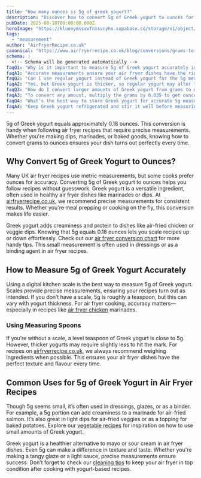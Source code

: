 ```yaml
---
title: "How many ounces is 5g of greek yogurt?"
description: "Discover how to convert 5g of Greek yogurt to ounces for perfect air fryer recipes. Get precise measurements and cooking tips here."
pubDate: 2025-08-10T00:00:00.000Z
heroImage: "https://klueoymssxwfnxsvcyhv.supabase.co/storage/v1/object/public/Shmucket/how-many-ounces-is-5g-of-greek-yogurt.webp"
tags:
  - "measurement"
author: "AirFryerRecipe.co.uk"
canonical: "https://www.airfryerrecipe.co.uk/blog/conversions/grams-to-ounces/how-many-ounces-is-5g-of-greek-yogurt"
schema: |
  <!-- Schema will be generated automatically -->
faqQ1: "Why is it important to measure 5g of Greek yogurt accurately in air fryer recipes?"
faqA1: "Accurate measurements ensure your air fryer dishes have the right texture and flavour. Even small amounts like 5g can affect marinades, dressings, or binders. Precise measurements prevent dishes from becoming too dry or too wet."
faqQ2: "Can I use regular yogurt instead of Greek yogurt for the 5g measurement?"
faqA2: "Yes, but Greek yogurt is thicker, so regular yogurt may alter the recipe's consistency. If substituting, you might need slightly less regular yogurt to match 5g of Greek yogurt. Always adjust based on the recipe's requirements."
faqQ3: "How do I convert larger amounts of Greek yogurt from grams to ounces?"
faqA3: "To convert any amount, multiply the grams by 0.035 to get ounces. For example, 10g of Greek yogurt equals 0.35 ounces. Our <a href=https://www.airfryerrecipe.co.uk/air-fryer-conversion-chart>conversion chart</a> makes this easy for all your air fryer needs."
faqQ4: "What’s the best way to store Greek yogurt for accurate 5g measurements?"
faqA4: "Keep Greek yogurt refrigerated and stir it well before measuring. This ensures consistency, especially if it’s separated. For small amounts like 5g, use a clean spoon to avoid contaminating the rest of the tub."
---
```

<p>5g of Greek yogurt equals approximately 0.18 ounces. This conversion is handy when following air fryer recipes that require precise measurements. Whether you're making dips, marinades, or baked goods, knowing how to convert grams to ounces ensures your dish turns out perfectly every time.</p>

<h2>Why Convert 5g of Greek Yogurt to Ounces?</h2>
<p>Many UK air fryer recipes use metric measurements, but some cooks prefer ounces for accuracy. Converting 5g of Greek yogurt to ounces helps you follow recipes without guesswork. Greek yogurt is a versatile ingredient, often used in healthy air fryer dishes like marinades or dips. At <a href=https://www.airfryerrecipe.co.uk>airfryerrecipe.co.uk</a>, we recommend precise measurements for consistent results. Whether you're meal prepping or cooking on the fly, this conversion makes life easier.</p>

<p>Greek yogurt adds creaminess and protein to dishes like air-fried chicken or veggie dips. Knowing that 5g equals 0.18 ounces lets you scale recipes up or down effortlessly. Check out our <a href=https://www.airfryerrecipe.co.uk/air-fryer-conversion-chart>air fryer conversion chart</a> for more handy tips. This small measurement is often used in dressings or as a binding agent in air fryer recipes.</p>

<h2>How to Measure 5g of Greek Yogurt Accurately</h2>
<p>Using a digital kitchen scale is the best way to measure 5g of Greek yogurt. Scales provide precise measurements, ensuring your recipes turn out as intended. If you don’t have a scale, 5g is roughly a teaspoon, but this can vary with yogurt thickness. For air fryer cooking, accuracy matters—especially in recipes like <a href=https://www.airfryerrecipe.co.uk/recipe-category/chicken>air fryer chicken</a> marinades.</p>

<h3>Using Measuring Spoons</h3>
<p>If you’re without a scale, a level teaspoon of Greek yogurt is close to 5g. However, thicker yogurts may require slightly less to hit the mark. For recipes on <a href=https://www.airfryerrecipe.co.uk/recipes>airfryerrecipe.co.uk</a>, we always recommend weighing ingredients when possible. This ensures your air fryer dishes have the perfect texture and flavour every time.</p>

<h2>Common Uses for 5g of Greek Yogurt in Air Fryer Recipes</h2>
<p>Though 5g seems small, it’s often used in dressings, glazes, or as a binder. For example, a 5g portion can add creaminess to a marinade for air-fried salmon. It’s also great in light dips for air-fried veggies or as a topping for baked potatoes. Explore our <a href=https://www.airfryerrecipe.co.uk/recipe-category/vegetables>vegetable recipes</a> for inspiration on how to use small amounts of Greek yogurt.</p>

<p>Greek yogurt is a healthier alternative to mayo or sour cream in air fryer dishes. Even 5g can make a difference in texture and taste. Whether you're making a tangy glaze or a light sauce, precise measurements ensure success. Don’t forget to check our <a href=https://www.airfryerrecipe.co.uk/air-fryer-cleaner>cleaning tips</a> to keep your air fryer in top condition after cooking with yogurt-based recipes.</p>
